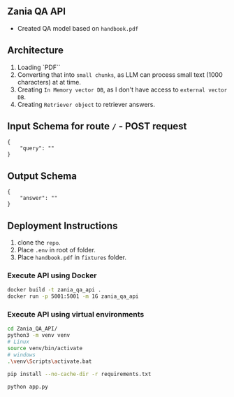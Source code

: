 ## Zania QA API

* Created QA model based on `handbook.pdf`

## Architecture

1. Loading `PDF``
2. Converting that into `small chunks`, as LLM can process small text (1000 characters) at at time.
3. Creating `In Memory vector DB`, as I don't have access to `external vector DB`.
4. Creating `Retriever object` to retriever answers.


## Input Schema for route `/` - POST request


```
{
    "query": ""
}
```
## Output Schema


```
{
    "answer": ""
}
```

## Deployment Instructions

1. clone the `repo`.
2. Place `.env` in root of folder.
3. Place `handbook.pdf` in `fixtures` folder.

### Execute API using Docker

```bash
docker build -t zania_qa_api .
docker run -p 5001:5001 -m 1G zania_qa_api
```

### Execute API using virtual environments


```bash
cd Zania_QA_API/
python3 -m venv venv
# Linux
source venv/bin/activate
# windows
.\venv\Scripts\activate.bat

pip install --no-cache-dir -r requirements.txt

python app.py
```